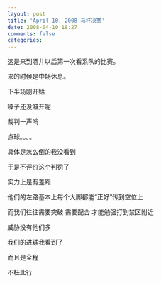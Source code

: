 ```yaml
---
layout: post
title: 'April 10, 2008 马杯决赛'
date: 2008-04-10 18:27
comments: false
categories: 
---
```

    

这是来到酒井以后第一次看系队的比赛。  
  
来的时候是中场休息。  
  
下半场刚开始  
  
嗓子还没喊开呢  
  
裁判一声哨  
  
点球。。。。  
  
具体是怎么倒的我没看到  
  
于是不评价这个判罚了  
  
  
  
  
实力上是有差距  
  
他们的左路基本上每个大脚都能“正好”传到空位上  
  
而我们往往需要突破 需要配合 才能勉强打到禁区附近  
  
威胁没有他们多  
  
  
  
  
我们的进球我看到了  
  
而且是全程  
  
不枉此行

